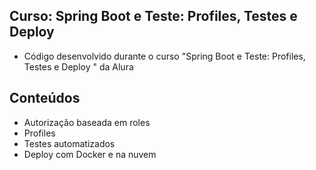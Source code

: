 ## Curso: Spring Boot e Teste: Profiles, Testes e Deploy 
- Código desenvolvido durante o curso "Spring Boot e Teste: Profiles, Testes e Deploy " da Alura
## Conteúdos
- Autorização baseada em roles	 
- Profiles
- Testes automatizados
- Deploy com Docker e na nuvem